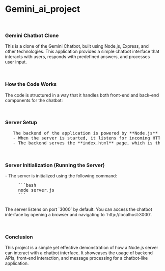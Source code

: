 # Gemini_ai_project
<br>

<h3>Gemini Chatbot Clone</h3> 


<p>
  This is a clone of the Gemini Chatbot, built using Node.js, Express, and other technologies. This application provides a simple chatbot interface that interacts with users, responds with predefined answers, and processes user input.</p>
<br>


<h3>How the Code Works</h3>

<p>The code is structured in a way that it handles both front-end and back-end components for the chatbot:</p>

<br>


<h3>
 Server Setup 
</h3>

   <pre>   The backend of the application is powered by **Node.js** and **Express**. The `server.js` file is the entry point to the application.
   - When the server is started, it listens for incoming HTTP requests on a specified port 
   - The backend serves the **index.html** page, which is the frontend of the chatbot, and provides an API to handle user input and responses. </pre>

<br>

<h3>
Server Initialization (Running the Server)
</h3>

<p>
   - The server is initialized using the following command:
   <pre>
     ```bash
     node server.js
     ```
   </pre>
 The server listens on port `3000` by default. You can access the chatbot interface by opening a browser and navigating to `http://localhost:3000`. </p>


<br>

<h3> Conclusion</h3>

<p>
This project is a simple yet effective demonstration of how a Node.js server can interact with a chatbot interface. It showcases the usage of backend APIs, front-end interaction, and message processing for a chatbot-like application.
</p>
